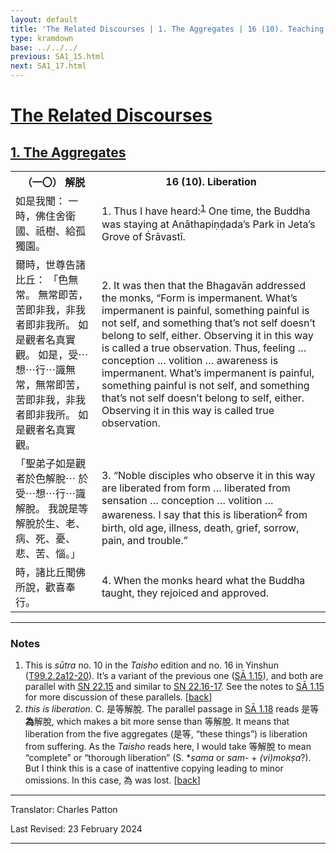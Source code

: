 ```yaml
---
layout: default
title: 'The Related Discourses | 1. The Aggregates | 16 (10). Teaching Liberation'
type: kramdown
base: ../../../
previous: SA1_15.html
next: SA1_17.html
---
```


<h1><a href='../index.html'>The Related Discourses</a></h1>
<h2><a href='index.html'>1. The Aggregates</a></h2>

<table class="trans">
  <th class='ch'>（一〇） 解脱</th>
  <th class='en'>16 (10). Liberation</th>
  <tr>
    <td class="ch" title='t99.2.2a12'>如是我聞： 一時，佛住舍衛國、祇樹、給孤獨園。</td>
    <td id='p1'>1. Thus I have heard:<sup id="ref1"><a href="#n1">1</a></sup> One time, the Buddha was staying at Anāthapiṇḍada’s Park in Jeta’s Grove of Śrāvastī.</td>
  </tr>
  <tr>
    <td class="ch" title='t99.2.2a13'>爾時，世尊告諸比丘： 「色無常。 無常即苦，苦即非我，非我者即非我所。 如是觀者名真實觀。 如是，受⋯想⋯行⋯識無常，無常即苦，苦即非我，非我者即非我所。 如是觀者名真實觀。</td>
    <td id='p2'>2. It was then that the Bhagavān addressed the monks, “Form is impermanent. What’s impermanent is painful, something painful is not self, and something that’s not self doesn’t belong to self, either. Observing it in this way is called a true observation. Thus, feeling … conception … volition … awareness is impermanent. What’s impermanent is painful, something painful is not self, and something that’s not self doesn’t belong to self, either. Observing it in this way is called true observation.</td>
  </tr>
  <tr>
    <td class="ch" title='t99.2.2a17'>「聖弟子如是觀者於色解脫⋯ 於受⋯想⋯行⋯識解脫。 我說是等解脫於生、老、病、死、憂、悲、苦、惱。」</td>
    <td id='p3'>3. “Noble disciples who observe it in this way are liberated from form … liberated from sensation … conception … volition … awareness. I say that this is liberation<sup id="ref2"><a href="#n2">2</a></sup> from birth, old age, illness, death, grief, sorrow, pain, and trouble.”</td>
  </tr>
  <tr>
    <td class="ch" title='t99.2.2a19'>時，諸比丘聞佛所說，歡喜奉行。</td>
    <td id='p4'>4. When the monks heard what the Buddha taught, they rejoiced and approved.</td>
  </tr>
</table>

<hr/>

<h3 id="notes">Notes</h3>

<ol>
<li id="n1">This is <em>sūtra</em> no. 10 in the <cite>Taisho</cite> edition and no. 16 in Yinshun (<a href="https://cbetaonline.dila.edu.tw/zh/T02n0099_p0002a12" target="_blank">T99.2.2a12-20</a>). It’s a variant of the previous one (<a href="SA1_15.html" target="_blank">SĀ 1.15</a>), and both are parallel with <a href="https://suttacentral.net/sn22.15" target="_blank">SN 22.15</a> and similar to <a href="https://suttacentral.net/sn22.16" target="_blank">SN 22.16-17</a>. See the notes to <a href="SA1_15.html" target="_blank">SĀ 1.15</a> for more discussion of these parallels. [<a href="#ref1">back</a>]</li>
<li id="n2"><em>this is liberation</em>. C. 是等解脫. The parallel passage in <a href="SA1_18.html" target="_blank">SĀ 1.18</a> reads 是等<strong>為</strong>解脫, which makes a bit more sense than 等解脫. It means that liberation from the five aggregates (是等, “these things”) is liberation from suffering. As the <cite>Taisho</cite> reads here, I would take 等解脫 to mean “complete” or “thorough liberation” (S. *<em>sama</em> or <em>sam-</em> + <em>(vi)mokṣa</em>?). But I think this is a case of inattentive copying leading to minor omissions. In this case, 為 was lost. [<a href="#ref2">back</a>]</li>
</ol>
<hr/>

<p class="translator">Translator: Charles Patton</p>
<p class='revised'>Last Revised: 23 February 2024</p>

<hr/>